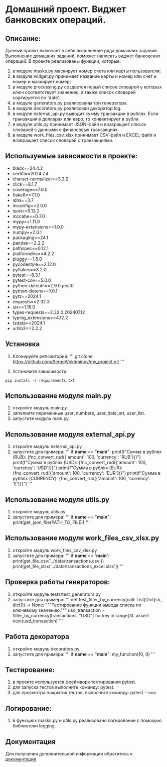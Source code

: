 # Домашний проект. Виджет банковских операций.

## Описание:

Данный проект включает в себя выполнение ряда домашних заданий. 
Выполнение домашних заданий, поможет написать виджет банковских операций.
В проекте реализованы функции, которые:
1. в модуле masks.py маскирует номер счета или карты пользователя;
2. в модуле widget.py принимает название карты и номер или счет и номер и маскирует номер;
3. в модуле processing.py создается новый список словарей у которых ключ соответствует значению, а также список словарей сортируется по 'date'.
4. в модуле generators.py реализованы три генератора.
5. в модуле decorators.py реализован декоратор log.
6. в модуле external_api.py выводит сумму транзакции в рублях. Если транзакция в долларах или евро, то конвектирует в рубли.
7. в модуле utils.py принимает JSON-файл и возвращает список словарей с данными о финансовых транзакциях.
8. в модуле work_files_csv_xlsx принимает CSV-файл и EXCEL-файл и возвращает список словарей с транзакциями.

## Используемые зависимости в проекте:

- black==24.4.2
- certifi==2024.7.4
- charset-normalizer==3.3.2
- click==8.1.7
- coverage==7.6.0
- flake8==7.1.0
- idna==3.7
- iniconfig==2.0.0
- isort==5.13.2
- mccabe==0.7.0
- mypy==1.11.0
- mypy-extensions==1.0.0
- numpy==2.0.1
- packaging==24.1
- pandas==2.2.2
- pathspec==0.12.1
- platformdirs==4.2.2
- pluggy==1.5.0
- pycodestyle==2.12.0
- pyflakes==3.2.0
- pytest==8.3.1
- pytest-cov==5.0.0
- python-dateutil==2.9.0.post0
- python-dotenv==1.0.1
- pytz==2024.1
- requests==2.32.3
- six==1.16.0
- types-requests==2.32.0.20240712
- typing_extensions==4.12.2
- tzdata==2024.1
- urllib3==2.2.2

## Установка

1. Клонируйте репозиторий:
'''
git clone https://github.com/SergeiVokhminov/my_project.git
'''

2. Установите зависимости:
```
pip install -r requirements.txt
```

## Использование модуля main.py

1. откройте модуль main.py.
2. заполните переменные user_numbers, user_date_srt, user_list.
3. запустите модуль main.py.

## Использование модуля external_api.py

1. откройте модуль external_api.py
2. запустите для примера:
'''
if __name__ == "__main__":
    print(f"Сумма в рублях (RUB): {fnc_convert_rud({'amount': 100, 'currency': 'RUB'})}")
    print(f"Сумма в рублях (USD): {fnc_convert_rud({'amount': 100, 'currency': 'USD'})}")
    print(f"Сумма в рублях (EUR): {fnc_convert_rud({'amount': 100, 'currency': 'EUR'})}")
    print(f"Сумма в рублях (CURRENCY): {fnc_convert_rud({'amount': 100, 'currency': 'E'})}")
'''

## Использование модуля utils.py

1. откройте модуль utils.py
2. запустите для примера:
'''
if __name__ == "__main__":
    print(get_json_file(PATH_TO_FILE))
'''

## Использование модуля work_files_csv_xlsx.py

1. откройте модуль work_files_csv_xlsx.py
2. запустите для примера:
'''
if __name__ == '__main__':
    print(get_file_csv('../data/transactions.csv'))
    print(get_file_xlsx('../data/transactions_excel.xlsx'))
'''

## Проверка работы генераторов:

1. откройте модуль tests/test_generators.py
2. запустите для примера:
'''
def test_filter_by_currency(coll: List[Dict[str, dict]]) -> None:
    """Тестирование функции вывода списка по ключевому значению."""
    usd_transaction = filter_by_currency(transactions, "USD")
    for key in range(3):
        assert next(usd_transaction)
'''

## Работа декоратора

1. откройте модуль decorators.py
2. запустите для примера:
'''
if __name__ == "__main__":
    my_function(10, 0)
'''

## Тестирование:

1. в проекте используется фреймворк тестирования pytest.
2. для запуска тестов выполните команду: pytest.
3. для просмотра покрытия тестов, выполните команду: pytest --cov

## Логирование:

1. в функциях masks.py и utils.py реализовано логирование с помощью библиотеки logging.

## Документация

Для получения дополнительной информации обратитесь к [документации](README.md)

